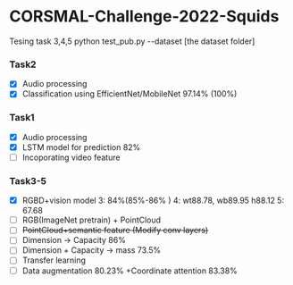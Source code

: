 # CORSMAL-Challenge-2022-Squids

Tesing task 3,4,5
python test_pub.py --dataset [the dataset folder]

### Task2

- [x] Audio processing
- [x] Classification using EfficientNet/MobileNet 97.14% (100%)

### Task1

- [x] Audio processing
- [x] LSTM model for prediction 82%
- [ ] Incoporating video feature 

### Task3-5

- [x] RGBD+vision model 3: 84%(85%-86% ) 4: wt88.78, wb89.95 h88.12 5: 67.68
- [ ] RGB(ImageNet pretrain) + PointCloud
- [ ] ~~PointCloud+semantic feature (Modify conv layers)~~
- [ ] Dimension -> Capacity 86%
- [ ] Dimension + Capacity -> mass 73.5%
- [ ] Transfer learning
- [ ] Data augmentation 80.23% +Coordinate attention 83.38%
